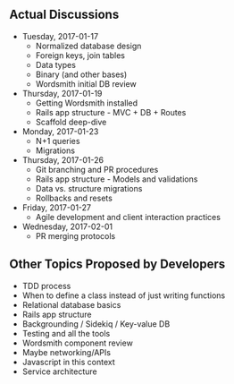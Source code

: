 ## Actual Discussions

* Tuesday, 2017-01-17
  * Normalized database design
  * Foreign keys, join tables
  * Data types
  * Binary (and other bases)
  * Wordsmith initial DB review
* Thursday, 2017-01-19
  * Getting Wordsmith installed
  * Rails app structure - MVC + DB + Routes
  * Scaffold deep-dive
* Monday, 2017-01-23
  * N+1 queries
  * Migrations
* Thursday, 2017-01-26
  * Git branching and PR procedures
  * Rails app structure - Models and validations
  * Data vs. structure migrations
  * Rollbacks and resets
* Friday, 2017-01-27
  * Agile development and client interaction practices
* Wednesday, 2017-02-01
  * PR merging protocols

## Other Topics Proposed by Developers

* TDD process
* When to define a class instead of just writing functions
* Relational database basics
* Rails app structure
* Backgrounding / Sidekiq / Key-value DB
* Testing and all the tools
* Wordsmith component review
* Maybe networking/APIs
* Javascript in this context
* Service architecture
